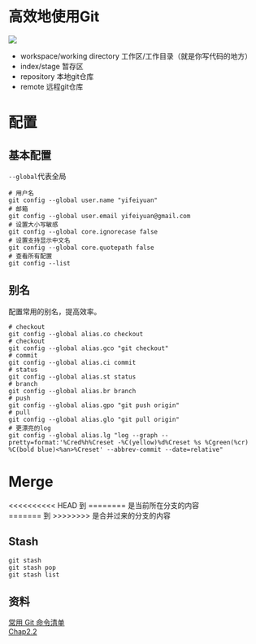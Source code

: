 # 高效地使用Git


![](http://ww2.sinaimg.cn/large/98900c07jw1f6akqjacr3j20je088dgf.jpg)

- workspace/working directory 工作区/工作目录（就是你写代码的地方）
- index/stage  暂存区
- repository 本地git仓库
- remote 远程git仓库
# 配置

## 基本配置


`--global`代表全局 


```
# 用户名
git config --global user.name "yifeiyuan"  
# 邮箱
git config --global user.email yifeiyuan@gmail.com
# 设置大小写敏感
git config --global core.ignorecase false
# 设置支持显示中文名
git config --global core.quotepath false
# 查看所有配置
git config --list  
```

## 别名

配置常用的别名，提高效率。  

```
# checkout
git config --global alias.co checkout
# checkout
git config --global alias.gco "git checkout"
# commit
git config --global alias.ci commit
# status
git config --global alias.st status
# branch
git config --global alias.br branch
# push
git config --global alias.gpo "git push origin"
# pull
git config --global alias.glo "git pull origin"
# 更漂亮的log
git config --global alias.lg "log --graph --pretty=format:'%Cred%h%Creset -%C(yellow)%d%Creset %s %Cgreen(%cr) %C(bold blue)<%an>%Creset' --abbrev-commit --date=relative"
```



# Merge

<<<<<<<<<< HEAD 到 ======== 是当前所在分支的内容  
======= 到 >>>>>>>> 是合并过来的分支的内容




## Stash

```
git stash 
git stash pop
git stash list
```


## 资料
[常用 Git 命令清单](http://www.ruanyifeng.com/blog/2015/12/git-cheat-sheet.html)   
[Chap2.2](https://git-scm.com/book/zh/v1/Git-%E5%9F%BA%E7%A1%80-%E8%AE%B0%E5%BD%95%E6%AF%8F%E6%AC%A1%E6%9B%B4%E6%96%B0%E5%88%B0%E4%BB%93%E5%BA%93)